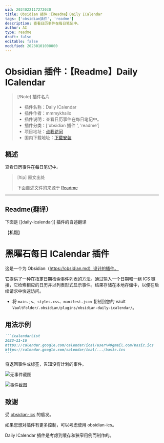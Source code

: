 ```yaml
---
uid: 2024022117272030
title: Obsidian 插件：【Readme】Daily ICalendar
tags: ['obsidian插件', 'readme']
description: 查看日历事件在每日笔记中。
author: AI
type: readme
draft: false
editable: false
modified: 20230101000000
---
```


# Obsidian 插件：【Readme】Daily ICalendar

> [!Note] 插件名片
> - 插件名称：Daily ICalendar
> - 插件作者：mmmykhailo
> - 插件说明：查看日历事件在每日笔记中。
> - 插件分类：['obsidian 插件 ', 'readme']
> - 项目地址：[点我访问](https://github.com/mmmykhailo/obsidian-daily-icalendar)
> - 国内下载地址：[下载安装](https://pkmer.cn/products/plugin/pluginMarket/?daily-icalendar)

## 概述

查看日历事件在每日笔记中。

> [!tip] 原文出处
>
>下面自述文件的来源于 [Readme](https://ghproxy.net/https://raw.githubusercontent.com/mmmykhailo/obsidian-daily-icalendar/master/README.md)
>

---

## Readme(翻译）

下面是 [[daily-icalendar]] 插件的自述翻译

【机翻】

# 黑曜石每日 ICalendar 插件

这是一个为 Obsidian（<https://obsidian.md）设计的插件。>

它提供了一种在指定日期检索事件列表的方法。通过输入一个日期和一组 ICS 链接，它检索相应的日历并以列表形式显示事件。结果存储在本地存储中，以便在后续请求中快速访问。

- 将 `main.js`、`styles.css`、`manifest.json` 复制到您的 vault `VaultFolder/.obsidian/plugins/obsidian-daily-icalendar/`。

## 用法示例

~~~markdown
```icalendarList
2023-11-16
https://calendar.google.com/calendar/ical/user%40gmail.com/basic.ics
https://calendar.google.com/calendar/ical/.../basic.ics
```
~~~

将返回事件或标签，告知没有计划的事件。

![无事件截图](https://cdn.pkmer.cn/covers/daily-icalendar_2_0.png!pkmer)

![事件截图](https://cdn.pkmer.cn/covers/daily-icalendar_2_1.png!pkmer)

## 致谢

受 [obsidian-ics](https://github.com/muness/obsidian-ics) 的启发。

如果您想对插件有更多控制，可以考虑使用 obsidian-ics。

Daily ICalendar 插件是考虑到缓存和狭窄用例而制作的。
